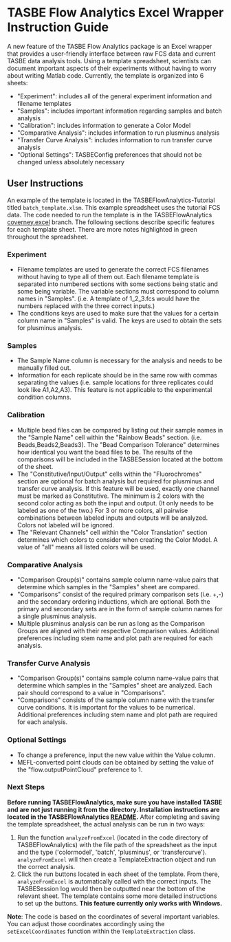 # TASBE Flow Analytics Excel Wrapper Instruction Guide

A new feature of the TASBE Flow Analytics package is an Excel wrapper that provides a user-friendly interface between raw FCS data and current TASBE data analysis tools. Using a template spreadsheet, scientists can document important aspects of their experiments without having to worry about writing Matlab code. Currently, the template is organized into 6 sheets: 
* "Experiment": includes all of the general experiment information and filename templates
* "Samples": includes important information regarding samples and batch analysis
* "Calibration": includes information to generate a Color Model
* "Comparative Analysis": includes information to run plusminus analysis
* "Transfer Curve Analysis": includes information to run transfer curve analysis
* "Optional Settings": TASBEConfig preferences that should not be changed unless absolutely necessary

## User Instructions
An example of the template is located in the TASBEFlowAnalytics-Tutorial titled ```batch_template.xlsm```. This example spreadsheet uses the tutorial
FCS data. The code needed to run the template is in the TASBEFlowAnalytics [coverney.excel](https://github.com/TASBE/TASBEFlowAnalytics/tree/coverney.excel) branch. The following sections describe specific features for each template sheet. There are more notes highlighted in green throughout the spreadsheet.

### Experiment
* Filename templates are used to generate the correct FCS filenames without having to type all of them out. Each filename template is separated into numbered sections with some sections being static and some being variable. The variable sections must correspond to column names in "Samples". 
(i.e. A template of 1_2_3.fcs would have the numbers replaced with the three correct inputs.) 
* The conditions keys are used to make sure that the values for a certain column name in "Samples" is valid. The keys are used to obtain the sets for plusminus analysis. 

### Samples 
* The Sample Name column is necessary for the analysis and needs to be manually filled out.
* Information for each replicate should be in the same row with commas separating the values (i.e. sample locations for three replicates could look like A1,A2,A3). This feature is not applicable to the experimental condition columns.

### Calibration
* Multiple bead files can be compared by listing out their sample names in the "Sample Name" cell within the "Rainbow Beads" section. (i.e. Beads,Beads2,Beads3). The "Bead Comparison Tolerance" determines how identical you want the bead files to be. The results of the comparisons will be included in the TASBESession located at the bottom of the sheet. 
* The "Constitutive/Input/Output" cells within the "Fluorochromes" section are optional for batch analysis but required for plusminus and transfer curve analysis. If this feature will be used, exactly one channel must be marked as Constitutive. The minimum is 2 colors with the second color acting as both the input and output. (It only needs to be labeled as one of the two.) For 3 or more colors, all pairwise combinations between labeled inputs and outputs will be analyzed. Colors not labeled will be ignored. 
* The "Relevant Channels" cell within the "Color Translation" section determines which colors to consider when creating the Color Model. A value of "all" means all listed colors will be used. 

### Comparative Analysis
* "Comparison Group(s)" contains sample column name-value pairs that determine which samples in the "Samples" sheet are compared.
* "Comparisons" consist of the required primary comparison sets (i.e. +,-) and the secondary ordering inductions, which are optional. Both the primary and secondary sets are in the form of sample column names for a single plusminus analysis. 
* Multiple plusminus analysis can be run as long as the Comparison Groups are aligned with their respective Comparison values. Additional preferences including stem name and plot path are required for each analysis. 

### Transfer Curve Analysis
* "Comparison Group(s)" contains sample column name-value pairs that determine which samples in the "Samples" sheet are analyzed. Each pair should correspond to a value in "Comparisons".
* "Comparisons" consists of the sample column name with the transfer curve conditions. It is important for the values to be numerical. Additional preferences including stem name and plot path are required for each analysis. 

### Optional Settings
* To change a preference, input the new value within the Value column.
* MEFL-converted point clouds can be obtained by setting the value of the "flow.outputPointCloud" preference to 1. 

### Next Steps
**Before running TASBEFlowAnalytics, make sure you have installed TASBE and are not just running it from the directory. Installation instructions are located in the TASBEFlowAnalytics [README](https://github.com/TASBE/TASBEFlowAnalytics/blob/develop/README.md).** 
After completing and saving the template spreadsheet, the actual analysis can be run in two ways:
1) Run the function ```analyzeFromExcel``` (located in the code directory of TASBEFlowAnalytics)
with the file path of the spreadsheet as the input and the type ('colormodel', 'batch', 'plusminus', or 'transfercurve'). ```analyzeFromExcel``` will then create a TemplateExtraction object and run the correct analysis.
2) Click the run buttons located in each sheet of the template. From there, ```analyzeFromExcel``` is automatically called with the correct inputs. The TASBESession log would then be outputted near the bottom of the relevant sheet. The template contains some more detailed instructions to set up the buttons. **This feature currently only works with Windows.** 

**Note**: The code is based on the coordinates of several important variables. You can adjust those coordinates accordingly using the ```setExcelCoordinates``` function within the ```TemplateExtraction``` class. 